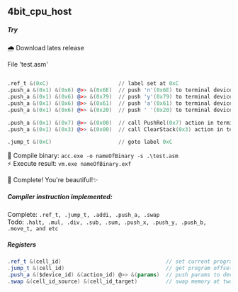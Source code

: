 ## 4bit_cpu_host

##### Try

🌧 Download lates release

File 'test.asm'
```asm

.ref_t &(0xC)                      // label set at 0xC
.push_a &(0x1) &(0x6) @>> &(0x6E)  // push 'n'(0x6E) to terminal device(0x1 - ID) and call StageChar(0x6) action
.push_a &(0x1) &(0x6) @>> &(0x79)  // push 'y'(0x79) to terminal device(0x1 - ID) and call StageChar(0x6) action
.push_a &(0x1) &(0x6) @>> &(0x61)  // push 'a'(0x61) to terminal device(0x1 - ID) and call StageChar(0x6) action
.push_a &(0x1) &(0x6) @>> &(0x20)  // push ' '(0x20) to terminal device(0x1 - ID) and call StageChar(0x6) action

.push_a &(0x1) &(0x7) @>> &(0x00)  // call PushRel(0x7) action in terminal device(0x1)
.push_a &(0x1) &(0x3) @>> &(0x00)  // call ClearStack(0x3) action in terminal device(0x1)

.jump_t &(0xC)                     // goto label 0xC
```

🐝 Compile binary: `acc.exe -o nameOfBinary -s .\test.asm`    
⚡️ Execute result: `vm.exe nameOfBinary.exf`    

👑 Complete! You're beautiful!✨ 

##### Compiler instruction implemented:
Complete: `.ref_t, .jump_t, .addi, .push_a, .swap`    
Todo: `.halt, .mul, .div, .sub, .sum, .push_x, .push_y, .push_b, .move_t, and etc`    

##### Registers

```csharp
.ref_t &(cell_id)                                 // set current program offset to shared memory at cell_id
.jump_t &(cell_id)                                // get program offset in shared memory at cell_id and goto to offset
.push_a &($device_id) &(action_id) @>> &(params)  // push params to device_id.action_id 
.swap &(cell_id_source) &(cell_id_target)         // swap memory at two cell index
```
